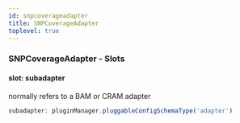 ```yaml
---
id: snpcoverageadapter
title: SNPCoverageAdapter
toplevel: true
---
```







### SNPCoverageAdapter - Slots
#### slot: subadapter

normally refers to a BAM or CRAM adapter

```js
subadapter: pluginManager.pluggableConfigSchemaType('adapter')
```



 
